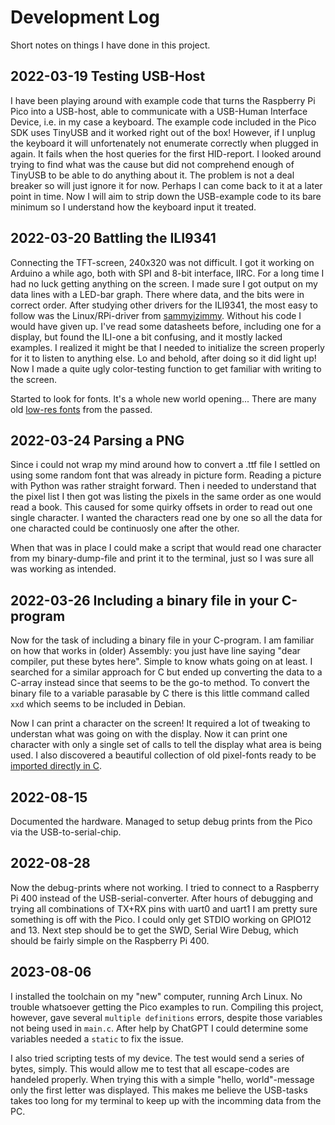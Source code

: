 # Development Log

Short notes on things I have done in this project. 

## 2022-03-19 Testing USB-Host
I have been playing around with example code that turns the Raspberry Pi Pico into a USB-host, able to communicate with a USB-Human Interface Device, i.e. in my case a keyboard. The example code included in the Pico SDK uses TinyUSB and it worked right out of the box! However, if I unplug the keyboard it will unfortenately not enumerate correctly when plugged in again. It fails when the host queries for the first HID-report. I looked around trying to find what was the cause but did not comprehend enough of TinyUSB to be able to do anything about it. The problem is not a deal breaker so will just ignore it for now. Perhaps I can come back to it at a later point in time. Now I will aim to strip down the USB-example code to its bare minimum so I understand how the keyboard input it treated.

## 2022-03-20 Battling the ILI9341
Connecting the TFT-screen, 240x320 was not difficult. I got it working on Arduino a while ago, both with SPI and 8-bit interface, IIRC. For a long time I had no luck getting anything on the screen. I made sure I got output on my data lines with a LED-bar graph. There where data, and the bits were in correct order. After studying other drivers for the ILI9341, the most easy to follow was the Linux/RPi-driver from [sammyizimmy](https://github.com/sammyizimmy/ili9341/blob/master/). Without his code I would have given up. I've read some datasheets before, including one for a display, but found the ILI-one a bit confusing, and it mostly lacked examples. I realized it might be that I needed to initialize the screen properly for it to listen to anything else. Lo and behold, after doing so it did light up! Now I made a quite ugly color-testing function to get familiar with writing to the screen.

Started to look for fonts. It's a whole new world opening... There are many old [low-res fonts](https://int10h.org/oldschool-pc-fonts/) from the passed.

## 2022-03-24 Parsing a PNG
Since i could not wrap my mind around how to convert a .ttf file I settled on using some random font that was already in picture form. Reading a picture with Python was rather straight forward. Then i needed to understand that the pixel list I then got was listing the pixels in the same order as one would read a book. This caused for some quirky offsets in order to read out one single character. I wanted the characters read one by one so all the data for one characted could be continuosly one after the other.

When that was in place I could make a script that would read one character from my binary-dump-file and print it to the terminal, just so I was sure all was working as intended.

## 2022-03-26 Including a binary file in your C-program
Now for the task of including a binary file in your C-program. I am familiar on how that works in (older) Assembly: you just have line saying "dear compiler, put these bytes here". Simple to know whats going on at least. I searched for a similar approach for C but ended up converting the data to a C-array instead since that seems to be the go-to method. To convert the binary file to a variable parasable by C there is this little command called `xxd` which seems to be included in Debian. 

Now I can print a character on the screen! It required a lot of tweaking to understan what was going on with the display. Now it can print one character with only a single set of calls to tell the display what area is being used. I also discovered a beautiful collection of old pixel-fonts ready to be [imported directly in C](https://github.com/spacerace/romfont).

## 2022-08-15
Documented the hardware. Managed to setup debug prints from the Pico via the USB-to-serial-chip.

## 2022-08-28
Now the debug-prints where not working. I tried to connect to a Raspberry Pi 400 instead of the USB-serial-converter. After hours of debugging and trying all combinations of TX+RX pins with uart0 and uart1 I am pretty sure something is off with the Pico. I could only get STDIO working on GPIO12 and 13. Next step should be to get the SWD, Serial Wire Debug, which should be fairly simple on the Raspberry Pi 400.

## 2023-08-06
I installed the toolchain on my "new" computer, running Arch Linux. No trouble whatsoever getting the Pico examples to run. Compiling this project, however, gave several `multiple definitions` errors, despite those variables not being used in `main.c`. After help by ChatGPT I could determine some variables needed a `static` to fix the issue.

I also tried scripting tests of my device. The test would send a series of bytes, simply. This would allow me to test that all escape-codes are handeled properly. When trying this with a simple "hello, world"-message only the first letter was displayed. This makes me believe the USB-tasks takes too long for my terminal to keep up with the incomming data from the PC.

